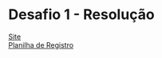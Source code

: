 # Desafio 1 - Resolução
<a href="https://opusco.netlify.app/" target="_blank">Site</a> <br>
<a href="https://docs.google.com/spreadsheets/d/15GbHBZDaOn1NhGAafSg6zaF-tb2nBCxr_1qUmF4POjk/edit" target="_blank">Planilha de Registro</a>
